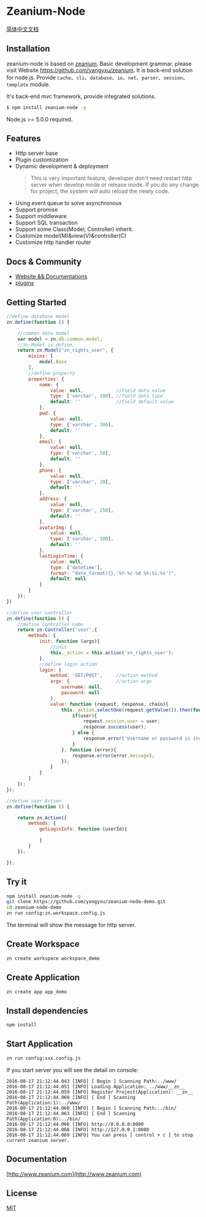 # Zeanium-Node

[简体中文文档](https://github.com/yangyxu/Zeanium-Node/blob/master/README_zh-CN.md)

## Installation

zeanium-node is based on [zeanium](https://github.com/yangyxu/zeanium). Basic development grammar, please visit Website https://github.com/yangyxu/zeanium. It is back-end solution for node.js. Provide `cache`、`cli`、`database`、`io`、`net`、`parser`、`session`、`template` module.

It's back-end mvc framework, provide integrated solutions.

```bash
$ npm install zeanium-node -g
```

Node.js >= 5.0.0 required.

## Features

- Http server base
- Plugin customization
- Dynamic development & deployment
    >This is very important feature, developer don't need restart http server when develop mode or release mode. If you do any change for project, the system will auto reload the newly code.
- Using event queue to solve asynchronous
- Support promise
- Support middleware
- Support SQL transaction
- Support some Class(Model, Controller) inherit.
- Customize model(M)&view(V)&controller(C)
- Customize http handler router

## Docs & Community

- [Website && Documentations](https://www.zeanium.com)
- [plugins](https://github.com/search?q=zn-plugin&type=Repositories)

## Getting Started

```js
//define database model
zn.define(function () {

    //common data model
    var model = zn.db.common.model;
    //zn.Model is define.
    return zn.Model("zn_rights_user", {
        mixins: [
            model.Base
        ],
        //define property
        properties: {
            name: {
                value: null,            //field data value
                type: ['varchar', 100], //field data type
                default: ''             //field default value
            },
            pwd: {
                value: null,
                type: ['varchar', 100],
                default: ''
            },
            email: {
                value: null,
                type: ['varchar', 50],
                default: ''
            },
            phone: {
                value: null,
                type: ['varchar', 20],
                default: ''
            },
            address: {
                value: null,
                type: ['varchar', 250],
                default: ''
            },
            avatarImg: {
                value: null,
                type: ['varchar', 100],
                default: ''
            },
            lastLoginTime: {
                value: null,
                type: ['datetime'],
                format: "date_format({},'%Y-%c-%d %h:%i:%s')",
                default: null
            }
        }
    });
})
```

```js
//define user controller
zn.define(function () {
    //define controller name
    return zn.Controller('user',{
        methods: {
            init: function (args){
                //init
                this._action = this.action('zn_rights_user');
            },
            //define login action
            login: {
                method: 'GET/POST',     //action method
                argv: {                 //action argv
                    username: null,
                    password: null
                },
                value: function (request, response, chain){
                    this._action.selectOne(request.getValue()).then(function (user){
                        if(user){
                            request.session.user = user;
                            response.success(user);
                        } else {
                            response.error('Username or password is incorrect.');
                        }
                    }, function (error){
                        response.error(error.message);
                    });
                }
            }
        }
    });
});
```

```js
//define user Action
zn.define(function () {

    return zn.Action({
        methods: {
            getLoginInfo: function (userId){

            }
        }
    });

});
```

## Try it

```sh
npm install zeanium-node -g
git clone https://github.com/yangyxu/zeanium-node-demo.git
cd zeanium-node-demo
zn run config:zn.workspace.config.js
```
The terminal will show the message for http server.

## Create Workspace

```sh
zn create workspace workspace_demo
```

## Create Application

```sh
zn create app app_demo
```

## Install dependencies

```sh
npm install
```

## Start Application

```sh
zn run config:xxx.config.js
```

If you start server you will see the detail on console:

```text
2016-08-17 21:12:44.043 [INFO] [ Begin ] Scanning Path:../www/
2016-08-17 21:12:44.051 [INFO] Loading Application: ../www/__zn__
2016-08-17 21:12:44.059 [INFO] Register Project(Application): __zn__
2016-08-17 21:12:44.060 [INFO] [ End ] Scanning Path(Application:1):../www/
2016-08-17 21:12:44.060 [INFO] [ Begin ] Scanning Path:../bin/
2016-08-17 21:12:44.063 [INFO] [ End ] Scanning Path(Application:0):../bin/
2016-08-17 21:12:44.066 [INFO] http://0.0.0.0:8080
2016-08-17 21:12:44.068 [INFO] http://127.0.0.1:8080
2016-08-17 21:12:44.069 [INFO] You can press [ control + c ] to stop current zeanium server.
```

## Documentation

[http://www.zeanium.com](http://www.zeanium.com)

## License

[MIT](https://github.com/yangyxu/Zeanium-Node/blob/master/LICENSE)
